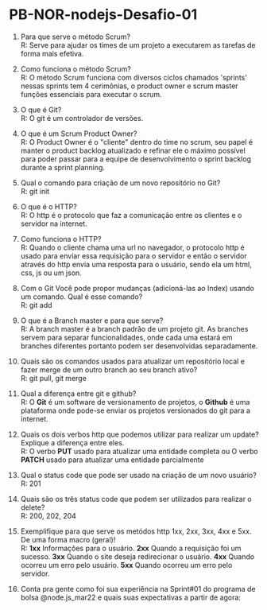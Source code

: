 # PB-NOR-nodejs-Desafio-01

1. Para que serve o método Scrum?  
R: Serve para ajudar os times de um projeto a executarem as tarefas 
de forma mais efetiva.

2. Como funciona o método Scrum?  
R: O método Scrum funciona com diversos ciclos chamados 'sprints' nessas sprints 
tem 4 cerimônias, o product owner e scrum master funções essenciais para executar 
o scrum.

3. O que é Git?  
R: O git é um controlador de versões.

4. O que é um Scrum Product Owner?  
R: O Product Owner é o "cliente" dentro do time no scrum, seu papel é manter o
product backlog atualizado e refinar ele o máximo possível para poder passar para
a equipe de desenvolvimento o sprint backlog durante a sprint planning.

5. Qual o comando para criação de um novo repositório no Git?  
R: git init

6. O que é o HTTP?  
R: O http é o protocolo que faz a comunicação entre os clientes e o servidor na internet.

7. Como funciona o HTTP?  
R: Quando o cliente chama uma url no navegador, o protocolo http é usado para enviar essa requisição
para o servidor e então o servidor através do http envia uma resposta para o usuário, sendo ela um
html, css, js ou um json. 

8. Com o Git Você pode propor mudanças (adicioná-las ao Index) usando um comando. Qual é esse comando?  
R:  git add <arquivo>

9. O que é a Branch master e para que serve?  
R: A branch master é a branch padrão de um projeto git. As branches servem para separar funcionalidades,
onde cada uma estará em branches diferentes portanto podem ser desenvolvidas separadamente.

10. Quais são os comandos usados para atualizar um repositório local e fazer merge de um outro branch ao seu branch ativo?  
R: git pull, git merge <branch>

11. Qual a diferença entre git e github?  
R: O **Git** é um software de versionamento de projetos, o **Github** é uma plataforma onde pode-se enviar
os projetos versionados do git para a internet.

12. Quais os dois verbos http que podemos utilizar para realizar um update? Explique a diferença entre eles.  
R: O verbo **PUT** usado para atualizar uma entidade completa ou O verbo **PATCH** usado para atualizar uma entidade parcialmente 

13. Qual o status code que pode ser usado na criação de um novo usuário?  
R: 201

14. Quais são os três status code que podem ser utilizados para realizar o delete?  
R: 200, 202, 204

15. Exemplifique para que serve os metódos http 1xx, 2xx, 3xx, 4xx e 5xx. De uma forma macro (geral)!  
R: **1xx** Informações para o usuário. **2xx** Quando a requisição foi um sucesso. **3xx** Quando o site deseja redirecionar o usuário. **4xx** Quando ocorreu um erro pelo usuário. **5xx** Quando ocorreu um erro pelo servidor.

16. Conta pra gente como foi sua experiência na Sprint#01 do programa de bolsa @node.js_mar22 e quais suas expectativas a partir de agora: 
